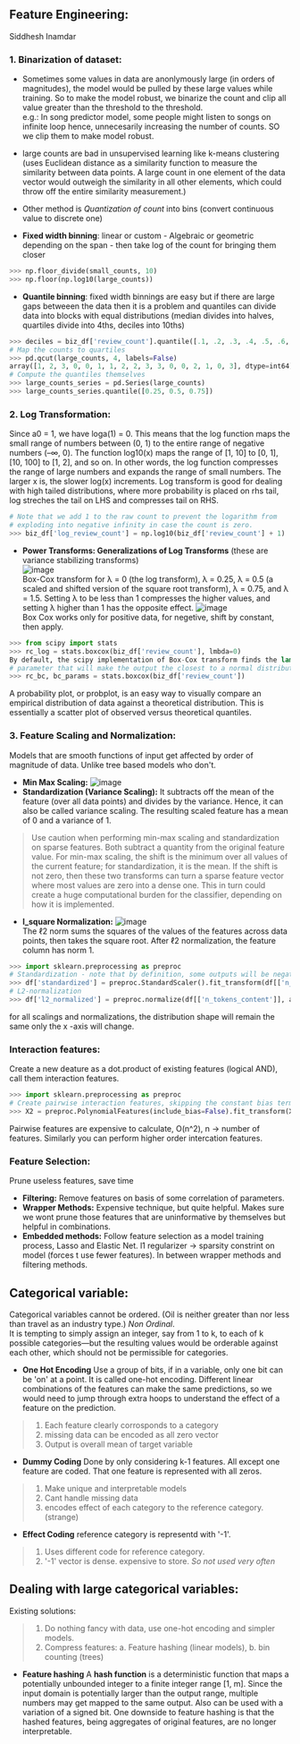 ## Feature Engineering: 
Siddhesh Inamdar
### **1. Binarization of dataset:**
- Sometimes some values in data are anonlymously large (in orders of magnitudes), the model would be pulled by these large values while training. So to make the model robust, we binarize the count and clip all value greater than the threshold to the threshold.  
e.g.: In song predictor model, some people might listen to songs on infinite loop hence, unnecesarily increasing the number of counts. SO we clip them to make model robust.  
- large counts are bad in unsupervised learning like k-means clustering (uses Euclidean distance as a similarity function to measure the similarity between data points. A large count in one element of the data vector would outweigh the similarity in all other elements, which could throw off the entire similarity measurement.)  

- Other method is *Quantization of count* into bins (convert continuous value to discrete one)   
- **Fixed width binning**: linear or custom - Algebraic or geometric depending on the span - then take log of the count for bringing them closer
```python  
>>> np.floor_divide(small_counts, 10)  
>>> np.floor(np.log10(large_counts))
```
- **Quantile binning**: fixed width binnings are easy but if there are large gaps betweeen the data then it is a problem and quantiles can divide data into blocks with equal distributions (median divides into halves, quartiles divide into 4ths, deciles into 10ths)
```python
>>> deciles = biz_df['review_count'].quantile([.1, .2, .3, .4, .5, .6, .7, .8, .9])
# Map the counts to quartiles
>>> pd.qcut(large_counts, 4, labels=False)
array([1, 2, 3, 0, 0, 1, 1, 2, 2, 3, 3, 0, 0, 2, 1, 0, 3], dtype=int64)
# Compute the quantiles themselves
>>> large_counts_series = pd.Series(large_counts)
>>> large_counts_series.quantile([0.25, 0.5, 0.75])
```

### 2. Log Transformation:
Since a0 = 1, we have loga(1) = 0. This means that the log function maps the small range of numbers between (0, 1) to the entire range of negative numbers (–∞, 0). The function log10(x) maps the range of [1, 10] to [0, 1], [10, 100] to [1, 2], and so on. In other words, the log function compresses the range of large numbers and expands the range of small numbers. The larger x is, the slower log(x) increments. Log transform is good for dealing with high tailed distributions, where more probability is placed on rhs tail, log streches the tail on LHS and compresses tail on RHS.
```python
# Note that we add 1 to the raw count to prevent the logarithm from
# exploding into negative infinity in case the count is zero.
>>> biz_df['log_review_count'] = np.log10(biz_df['review_count'] + 1)
```
- **Power Transforms: Generalizations of Log Transforms** (these are variance stabilizing transforms)  
![image](https://user-images.githubusercontent.com/64798024/94251767-a3d73000-ff40-11ea-987f-073867b19100.png)  
Box-Cox transform for λ = 0 (the log transform), λ = 0.25, λ = 0.5 (a scaled and shifted version of the square root transform), λ = 0.75, and λ = 1.5. Setting λ to be less than 1 compresses the higher values, and setting λ higher than 1 has the opposite effect.
![image](https://user-images.githubusercontent.com/64798024/94251997-f31d6080-ff40-11ea-98ad-c7c7fadcc4fc.png)  
Box Cox works only for positive data, for negetive, shift by constant, then apply. 
```python
>>> from scipy import stats
>>> rc_log = stats.boxcox(biz_df['review_count'], lmbda=0)
By default, the scipy implementation of Box-Cox transform finds the lambda
# parameter that will make the output the closest to a normal distribution
>>> rc_bc, bc_params = stats.boxcox(biz_df['review_count'])
```
A probability plot, or probplot, is an easy way to visually compare an empirical distribution of data against a theoretical distribution. This is essentially a scatter plot of observed versus theoretical quantiles.
### 3. Feature Scaling and Normalization:
Models that are smooth functions of input get affected by order of magnitude of data. Unlike tree based models who don't.
- **Min Max Scaling:**
![image](https://user-images.githubusercontent.com/64798024/94257488-003e4d80-ff49-11ea-8589-1010097394ce.png)  
- **Standardization (Variance Scaling):** 
It subtracts off the mean of the feature (over all data points) and divides by the variance.
Hence, it can also be called variance scaling. The resulting scaled feature has a mean of 0 and a variance of 1.  
>Use caution when performing min-max scaling and standardization on sparse features. Both subtract a quantity from the original
feature value. For min-max scaling, the shift is the minimum over all values of the current feature; for standardization, it is the mean.
If the shift is not zero, then these two transforms can turn a sparse feature vector where most values are zero into a dense one. This in
turn could create a huge computational burden for the classifier, depending on how it is implemented.
- **l_square Normalization:**
![image](https://user-images.githubusercontent.com/64798024/94258063-e9e4c180-ff49-11ea-8d4a-7aa397acdb70.png)  
The ℓ2 norm sums the squares of the values of the features across data points, then takes the square root. After ℓ2 normalization, the feature column has norm 1.
```python
>>> import sklearn.preprocessing as preproc
# Standardization - note that by definition, some outputs will be negative
>>> df['standardized'] = preproc.StandardScaler().fit_transform(df[['n_tokens_content']])
# L2-normalization
>>> df['l2_normalized'] = preproc.normalize(df[['n_tokens_content']], axis=0)
```
for all scalings and normalizations, the distribution shape will remain the same only the x -axis will change.
### Interaction features:
Create a new deature as a dot.product of existing features (logical AND), call them interaction features.
```python
>>> import sklearn.preprocessing as preproc
# Create pairwise interaction features, skipping the constant bias term
>>> X2 = preproc.PolynomialFeatures(include_bias=False).fit_transform(X)
```  
Pairwise features are expensive to calculate, O(n^2), n -> number of features. Similarly you can perform higher order intercation features.
### Feature Selection:
Prune useless features, save time
- **Filtering:**  Remove features on basis of some correlation of parameters.
- **Wrapper Methods:** Expensive technique, but quite helpful. Makes sure we wont prune those features that are uninformative by themselves but helpful in combinations.
- **Embedded methods:** 
Follow feature selection as a model training process, Lasso and Elastic Net. l1 regularizer -> sparsity constrint on model (forces t use fewer features). In between wrapper methods and filtering methods.

## Categorical variable:
Categorical variables cannot be ordered. (Oil is neither greater than nor less than travel as an industry type.) *Non Ordinal*.  
It is tempting to simply assign an integer, say from 1 to k, to each of k possible categories—but the resulting values would be orderable against each other, which should not be permissible for categories.
- **One Hot Encoding**
Use a group of bits, if in a variable, only one bit can be 'on' at a point. It is called one-hot encoding. Different linear combinations of the features can make the same predictions, so we would need to jump through extra hoops to understand the effect of a feature on the prediction.
> 1. Each feature clearly corrosponds to a category
> 2. missing data can be encoded as all zero vector 
> 3. Output is overall mean of target variable
- **Dummy Coding**
Done by only considering k-1 features. All except one feature are coded. That one feature is represented with all zeros.
> 1. Make unique and interpretable models
> 2. Cant handle missing data
> 3. encodes effect of each category to the reference category. (strange) 
- **Effect Coding**
reference category is representd with '-1'.
> 1. Uses different code for reference category. 
> 2. '-1' vector is dense. expensive to store. *So not used very often*
## Dealing with large categorical variables:
Existing solutions:
> 1. Do nothing fancy with data, use one-hot encoding and simpler models.
> 2. Compress features: a. Feature hashing (linear models), b. bin counting (trees)
- **Feature hashing**
A **hash function** is a deterministic function that maps a potentially unbounded integer to a finite integer range [1, m]. Since the input domain is potentially larger than the output range, multiple numbers may get mapped to the same output. Also can be used with a variation of a signed bit.
One downside to feature hashing is that the hashed features, being aggregates of original features, are no longer interpretable.
